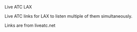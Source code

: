 Live ATC LAX

Live ATC links for LAX to listen multiple of them simultaneously.

Links are from liveatc.net 
